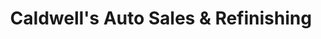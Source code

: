 ---
title: "Caldwell's Auto Sales & Refinishing"
url: /chester/caldwells-auto-sales-und-refinishing/
shop: Autowerkstatt
---